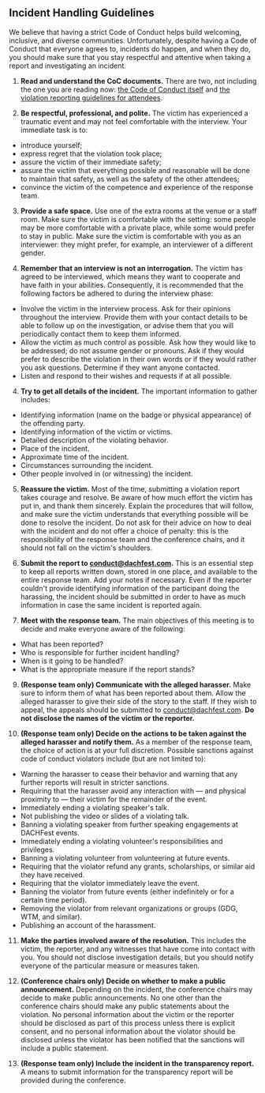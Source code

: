 ## Incident Handling Guidelines

We believe that having a strict Code of Conduct helps build welcoming, inclusive, and diverse communities. Unfortunately, despite having a Code of Conduct that everyone agrees to, incidents do happen, and when they do, you should make sure that you stay respectful and attentive when taking a report and investigating an incident.

1. **Read and understand the CoC documents.** There are two, not including the one you are reading now: [the Code of Conduct itself](/conduct) and [the violation reporting guidelines for attendees](/violation-reporting).

2. **Be respectful, professional, and polite.** The victim has experienced a traumatic event and may not feel comfortable with the interview. Your immediate task is to:

* introduce yourself;
* express regret that the violation took place;
* assure the victim of their immediate safety;
* assure the victim that everything possible and reasonable will be done to maintain that safety, as well as the safety of the other attendees;
* convince the victim of the competence and experience of the response team.

3. **Provide a safe space.** Use one of the extra rooms at the venue or a staff room. Make sure the victim is comfortable with the setting: some people may be more comfortable with a private place, while some would prefer to stay in public. Make sure the victim is comfortable with you as an interviewer: they might prefer, for example, an interviewer of a different gender.

4. **Remember that an interview is not an interrogation.** The victim has agreed to be interviewed, which means they want to cooperate and have faith in your abilities. Consequently, it is recommended that the following factors be adhered to during the interview phase:

* Involve the victim in the interview process. Ask for their opinions throughout the interview. Provide them with your contact details to be able to follow up on the investigation, or advise them that you will periodically contact them to keep them informed.
* Allow the victim as much control as possible. Ask how they would like to be addressed; do not assume gender or pronouns. Ask if they would prefer to describe the violation in their own words or if they would rather you ask questions. Determine if they want anyone contacted.
* Listen and respond to their wishes and requests if at all possible.

4. **Try to get all details of the incident.** The important information to gather includes:

* Identifying information (name on the badge or physical appearance) of the offending party.
* Identifying information of the victim or victims.
* Detailed description of the violating behavior.
* Place of the incident.
* Approximate time of the incident.
* Circumstances surrounding the incident.
* Other people involved in (or witnessing) the incident.

5. **Reassure the victim.** Most of the time, submitting a violation report takes courage and resolve. Be aware of how much effort the victim has put in, and thank them sincerely. Explain the procedures that will follow, and make sure the victim understands that everything possible will be done to resolve the incident. Do not ask for their advice on how to deal with the incident and do not offer a choice of penalty: this is the responsibility of the response team and the conference chairs, and it should not fall on the victim's shoulders.

7. **Submit the report to conduct@dachfest.com.** This is an essential step to keep all reports written down, stored in one place, and available to the entire response team. Add your notes if necessary. Even if the reporter couldn't provide identifying information of the participant doing the harassing, the incident should be submitted in order to have as much information in case the same incident is reported again.

8. **Meet with the response team.** The main objectives of this meeting is to decide and make everyone aware of the following:

* What has been reported?
* Who is responsible for further incident handling?
* When is it going to be handled?
* What is the appropriate measure if the report stands?

9. **(Response team only) Communicate with the alleged harasser.** Make sure to inform them of what has been reported about them. Allow the alleged harasser to give their side of the story to the staff. If they wish to appeal, the appeals should be submitted to conduct@dachfest.com. **Do not disclose the names of the victim or the reporter.**

10. **(Response team only) Decide on the actions to be taken against the alleged harasser and notify them.** As a member of the response team, the choice of action is at your full discretion. Possible sanctions against code of conduct violators include (but are not limited to):

* Warning the harasser to cease their behavior and warning that any further reports will result in stricter sanctions.
* Requiring that the harasser avoid any interaction with — and physical proximity to — their victim for the remainder of the event.
* Immediately ending a violating speaker's talk.
* Not publishing the video or slides of a violating talk.
* Banning a violating speaker from further speaking engagements at DACHFest events.
* Immediately ending a violating volunteer's responsibilities and privileges.
* Banning a violating volunteer from volunteering at future events.
* Requiring that the violator refund any grants, scholarships, or similar aid they have received.
* Requiring that the violator immediately leave the event.
* Banning the violator from future events (either indefinitely or for a certain time period).
* Removing the violator from relevant organizations or groups (GDG, WTM, and similar).
* Publishing an account of the harassment.

11. **Make the parties involved aware of the resolution.** This includes the victim, the reporter, and any witnesses that have come into contact with you. You should not disclose investigation details, but you should notify everyone of the particular measure or measures taken.

12. **(Conference chairs only) Decide on whether to make a public announcement.** Depending on the incident, the conference chairs may decide to make public announcements. No one other than the conference chairs should make any public statements about the violation. No personal information about the victim or the reporter should be disclosed as part of this process unless there is explicit consent, and no personal information about the violator should be disclosed unless the violator has been notified that the sanctions will include a public statement.

13. **(Response team only) Include the incident in the transparency report.** A means to submit information for the transparency report will be provided during the conference.
